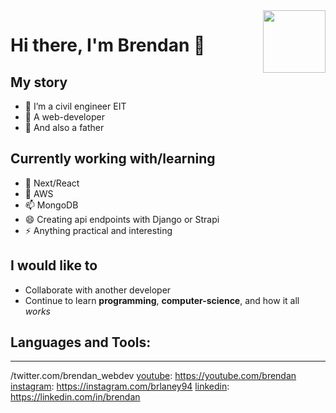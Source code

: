 <img src="https://user-images.githubusercontent.com/64326462/110130533-1e7d6480-7d97-11eb-9551-0989d9fc86fd.jpg" align="right" width="100" height="100">

# Hi there, I'm Brendan 👋 

## My story

- 🔭 I’m a civil engineer EIT
- 🌱 A web-developer
- 👯 And also a father

## Currently working with/learning

- 🤔 Next/React
- 💬 AWS
- 📫 MongoDB
- 😄 Creating api endpoints with Django or Strapi
- ⚡ Anything practical and interesting


## I would like to

- Collaborate with another developer
- Continue to learn **programming**, **computer-science**, and how it all *works*

## Languages and Tools:

---

[website]: https://twitter.com/brendan_webdev
[twitter]: https://twitter.com/brendan_webdev
[youtube]: https://youtube.com/brendan
[instagram]: https://instagram.com/brlaney94
[linkedin]: https://linkedin.com/in/brendan
/twitter.com/brendan_webdev
[youtube]: https://youtube.com/brendan
[instagram]: https://instagram.com/brlaney94
[linkedin]: https://linkedin.com/in/brendan
